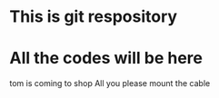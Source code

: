 # This is git respository

# All the codes will be here

tom is coming to shop
All you please mount the cable

